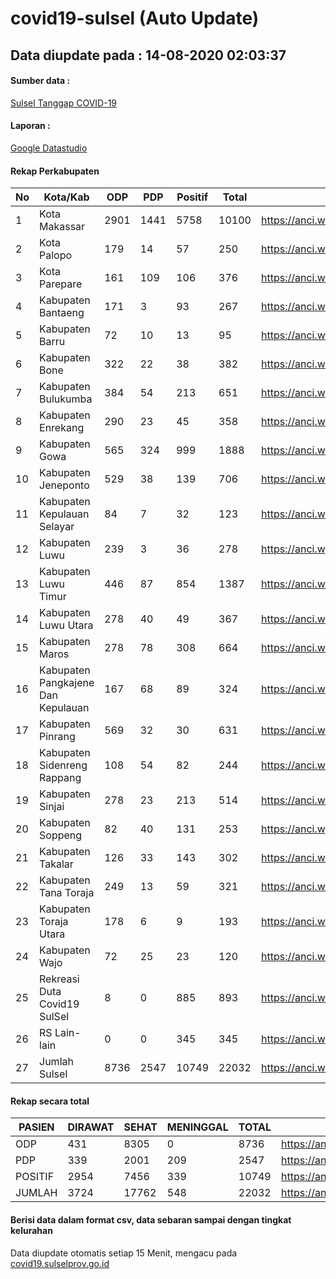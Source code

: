 
# covid19-sulsel (Auto Update)

## Data diupdate pada : 14-08-2020 02:03:37

#### Sumber data :
[Sulsel Tanggap COVID-19](https://covid19.sulselprov.go.id)

#### Laporan :
[Google Datastudio](https://datastudio.google.com/s/jythWGc1j4w)

#### Rekap Perkabupaten 
|No|Kota/Kab|ODP|PDP|Positif|Total|Link|
| --- | --- | --- | --- | --- | --- | --- |
|1|Kota Makassar|2901|1441|5758|10100|https://anci.web.id/cor/kota_makassar|
|2|Kota Palopo|179|14|57|250|https://anci.web.id/cor/kota_palopo|
|3|Kota Parepare|161|109|106|376|https://anci.web.id/cor/kota_parepare|
|4|Kabupaten Bantaeng|171|3|93|267|https://anci.web.id/cor/kabupaten_bantaeng|
|5|Kabupaten Barru|72|10|13|95|https://anci.web.id/cor/kabupaten_barru|
|6|Kabupaten Bone|322|22|38|382|https://anci.web.id/cor/kabupaten_bone|
|7|Kabupaten Bulukumba|384|54|213|651|https://anci.web.id/cor/kabupaten_bulukumba|
|8|Kabupaten Enrekang|290|23|45|358|https://anci.web.id/cor/kabupaten_enrekang|
|9|Kabupaten Gowa|565|324|999|1888|https://anci.web.id/cor/kabupaten_gowa|
|10|Kabupaten Jeneponto|529|38|139|706|https://anci.web.id/cor/kabupaten_jeneponto|
|11|Kabupaten Kepulauan Selayar|84|7|32|123|https://anci.web.id/cor/kabupaten_kepulauan_selayar|
|12|Kabupaten Luwu|239|3|36|278|https://anci.web.id/cor/kabupaten_luwu|
|13|Kabupaten Luwu Timur|446|87|854|1387|https://anci.web.id/cor/kabupaten_luwu_timur|
|14|Kabupaten Luwu Utara|278|40|49|367|https://anci.web.id/cor/kabupaten_luwu_utara|
|15|Kabupaten Maros|278|78|308|664|https://anci.web.id/cor/kabupaten_maros|
|16|Kabupaten Pangkajene Dan Kepulauan|167|68|89|324|https://anci.web.id/cor/kabupaten_pangkajene_dan_kepulauan|
|17|Kabupaten Pinrang|569|32|30|631|https://anci.web.id/cor/kabupaten_pinrang|
|18|Kabupaten Sidenreng Rappang|108|54|82|244|https://anci.web.id/cor/kabupaten_sidenreng_rappang|
|19|Kabupaten Sinjai|278|23|213|514|https://anci.web.id/cor/kabupaten_sinjai|
|20|Kabupaten Soppeng|82|40|131|253|https://anci.web.id/cor/kabupaten_soppeng|
|21|Kabupaten Takalar|126|33|143|302|https://anci.web.id/cor/kabupaten_takalar|
|22|Kabupaten Tana Toraja|249|13|59|321|https://anci.web.id/cor/kabupaten_tana_toraja|
|23|Kabupaten Toraja Utara|178|6|9|193|https://anci.web.id/cor/kabupaten_toraja_utara|
|24|Kabupaten Wajo|72|25|23|120|https://anci.web.id/cor/kabupaten_wajo|
|25|Rekreasi Duta Covid19 SulSel|8|0|885|893|https://anci.web.id/cor/rekreasi_duta_covid19_sulsel|
|26|RS Lain-lain|0|0|345|345|https://anci.web.id/cor/rs_lain-lain|
|27|Jumlah Sulsel|8736|2547|10749|22032|https://anci.web.id/cor/jumlah_sulsel|

#### Rekap secara total

| PASIEN | DIRAWAT | SEHAT | MENINGGAL | TOTAL | LINK |
| ---- | -------- | ---- | ---- |  ---- | ---- |
| ODP | 431 | 8305 | 0 | 8736 | https://anci.web.id/cor/odp_detail.html |
| PDP | 339 | 2001 | 209 | 2547 | https://anci.web.id/cor/pdp_detail.html |
| POSITIF | 2954 | 7456 | 339 | 10749 | https://anci.web.id/cor/positif_detail.html |
| JUMLAH | 3724 | 17762 | 548 | 22032 | https://anci.web.id/cor/jumlah_sulsel/ |

 
#### Berisi data dalam format csv, data sebaran sampai dengan tingkat kelurahan

Data diupdate otomatis setiap 15 Menit, mengacu pada [covid19.sulselprov.go.id](https://covid19.sulselprov.go.id)

